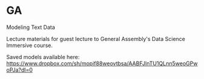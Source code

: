 # GA
Modeling Text Data

Lecture materials for guest lecture to  General Assembly's Data Science Immersive course.

Saved models available here: https://www.dropbox.com/sh/mopif88weovtbsa/AABFJlnTU1QLnn5weoGPwoPJa?dl=0
